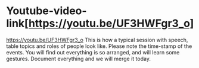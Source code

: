 # Youtube-video-link[https://youtu.be/UF3HWFgr3_o]
https://youtu.be/UF3HWFgr3_o  This is how a typical session with speech, table topics and roles of people look like. Please note the time-stamp of the events. You will find out everything is so arranged, and will learn some gestures. Document everything and we will merge it today.

